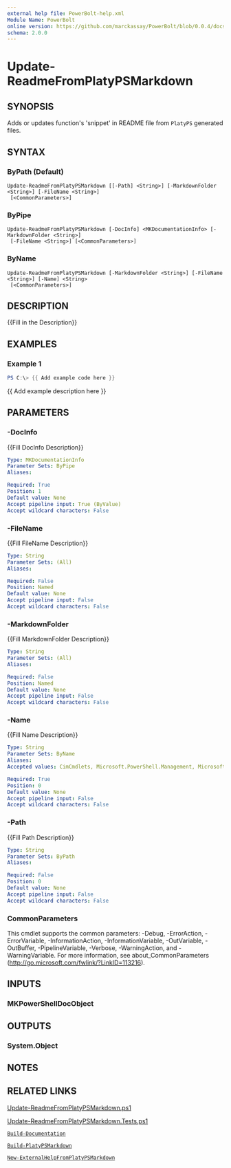 ```yaml
---
external help file: PowerBolt-help.xml
Module Name: PowerBolt
online version: https://github.com/marckassay/PowerBolt/blob/0.0.4/docs/Update-ReadmeFromPlatyPSMarkdown.md
schema: 2.0.0
---
```


# Update-ReadmeFromPlatyPSMarkdown

## SYNOPSIS
Adds or updates function's 'snippet' in README file from `PlatyPS` generated files.

## SYNTAX

### ByPath (Default)
```
Update-ReadmeFromPlatyPSMarkdown [[-Path] <String>] [-MarkdownFolder <String>] [-FileName <String>]
 [<CommonParameters>]
```

### ByPipe
```
Update-ReadmeFromPlatyPSMarkdown [-DocInfo] <MKDocumentationInfo> [-MarkdownFolder <String>]
 [-FileName <String>] [<CommonParameters>]
```

### ByName
```
Update-ReadmeFromPlatyPSMarkdown [-MarkdownFolder <String>] [-FileName <String>] [-Name] <String>
 [<CommonParameters>]
```

## DESCRIPTION
{{Fill in the Description}}

## EXAMPLES

### Example 1
```powershell
PS C:\> {{ Add example code here }}
```

{{ Add example description here }}

## PARAMETERS

### -DocInfo
{{Fill DocInfo Description}}

```yaml
Type: MKDocumentationInfo
Parameter Sets: ByPipe
Aliases:

Required: True
Position: 1
Default value: None
Accept pipeline input: True (ByValue)
Accept wildcard characters: False
```

### -FileName
{{Fill FileName Description}}

```yaml
Type: String
Parameter Sets: (All)
Aliases:

Required: False
Position: Named
Default value: None
Accept pipeline input: False
Accept wildcard characters: False
```

### -MarkdownFolder
{{Fill MarkdownFolder Description}}

```yaml
Type: String
Parameter Sets: (All)
Aliases:

Required: False
Position: Named
Default value: None
Accept pipeline input: False
Accept wildcard characters: False
```

### -Name
{{Fill Name Description}}

```yaml
Type: String
Parameter Sets: ByName
Aliases:
Accepted values: CimCmdlets, Microsoft.PowerShell.Management, Microsoft.PowerShell.Utility, Pester, Plaster, platyPS, posh-git, PowerBolt, PSReadLine

Required: True
Position: 0
Default value: None
Accept pipeline input: False
Accept wildcard characters: False
```

### -Path
{{Fill Path Description}}

```yaml
Type: String
Parameter Sets: ByPath
Aliases:

Required: False
Position: 0
Default value: None
Accept pipeline input: False
Accept wildcard characters: False
```

### CommonParameters
This cmdlet supports the common parameters: -Debug, -ErrorAction, -ErrorVariable, -InformationAction, -InformationVariable, -OutVariable, -OutBuffer, -PipelineVariable, -Verbose, -WarningAction, and -WarningVariable. For more information, see about_CommonParameters (http://go.microsoft.com/fwlink/?LinkID=113216).

## INPUTS

### MKPowerShellDocObject

## OUTPUTS

### System.Object

## NOTES

## RELATED LINKS

[Update-ReadmeFromPlatyPSMarkdown.ps1](https://github.com/marckassay/PowerBolt/blob/0.0.4/src/documentation/Update-ReadmeFromPlatyPSMarkdown.ps1)

[Update-ReadmeFromPlatyPSMarkdown.Tests.ps1](https://github.com/marckassay/PowerBolt/blob/0.0.4/test/documentation/Update-ReadmeFromPlatyPSMarkdown.Tests.ps1)

[`Build-Documentation`](https://github.com/marckassay/PowerBolt/blob/0.0.4/docs/Build-Documentation.md)

[`Build-PlatyPSMarkdown`](https://github.com/marckassay/PowerBolt/blob/0.0.4/docs/Build-PlatyPSMarkdown.md)

[`New-ExternalHelpFromPlatyPSMarkdown`](https://github.com/marckassay/PowerBolt/blob/0.0.4/docs/New-ExternalHelpFromPlatyPSMarkdown.md)
